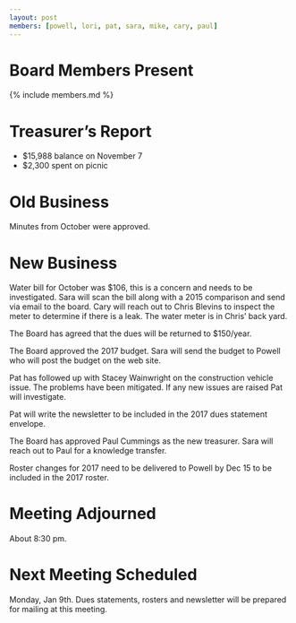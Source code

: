 ```yaml
---
layout: post
members: [powell, lori, pat, sara, mike, cary, paul]
---
```

# Board Members Present
{% include members.md %}

# Treasurer’s Report
* $15,988 balance on November 7
* $2,300 spent on picnic

# Old Business
Minutes from October were approved.


# New Business

Water bill for October was $106, this is a concern and needs to be investigated.
Sara will scan the bill along with a 2015 comparison and send via email to the board.
Cary will reach out to Chris Blevins to inspect the meter to determine if there is a leak.
The water meter is in Chris’ back yard.


The Board has agreed that the dues will be returned to $150/year.


The Board approved the 2017 budget.
Sara will send the budget to Powell who will post the budget on the web site.


Pat has followed up with Stacey Wainwright on the construction vehicle issue.
The problems have been mitigated.
If any new issues are raised Pat will investigate.


Pat will write the newsletter to be included in the 2017 dues statement envelope.


The Board has approved Paul Cummings as the new treasurer.
Sara will reach out to Paul for a knowledge transfer.


Roster changes for 2017 need to be delivered to Powell by Dec 15 to be included in the 2017 roster.

# Meeting Adjourned
About 8:30 pm.

# Next Meeting Scheduled
Monday, Jan 9th.  Dues statements, rosters and newsletter will be prepared for mailing at this meeting.
